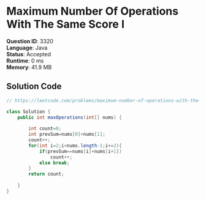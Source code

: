 # Maximum Number Of Operations With The Same Score I

**Question ID**: 3320  
**Language**: Java  
**Status**: Accepted  
**Runtime**: 0 ms  
**Memory**: 41.9 MB  

## Solution Code
```java
// https://leetcode.com/problems/maximum-number-of-operations-with-the-same-score-i

class Solution {
    public int maxOperations(int[] nums) {
        
        int count=0;
        int prevSum=nums[0]+nums[1];
        count++;
        for(int i=2;i<nums.length-1;i+=2){
            if(prevSum==nums[i]+nums[i+1])
                count++;
            else break;
        }
        return count;
        
    }
}
```
